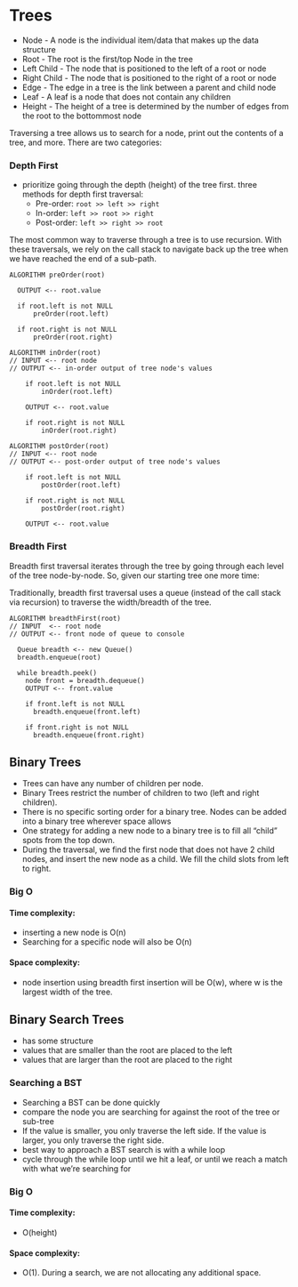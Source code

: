 # Trees

- Node - A node is the individual item/data that makes up the data structure
- Root - The root is the first/top Node in the tree
- Left Child - The node that is positioned to the left of a root or node
- Right Child - The node that is positioned to the right of a root or node
- Edge - The edge in a tree is the link between a parent and child node
- Leaf - A leaf is a node that does not contain any children
- Height - The height of a tree is determined by the number of edges from the root to the bottommost node

Traversing a tree allows us to search for a node, print out the contents of a tree, and more.
There are two categories:

### **Depth First**

- prioritize going through the depth (height) of the tree first. three methods for depth first traversal:
  - Pre-order: `root >> left >> right`
  - In-order: `left >> root >> right`
  - Post-order: `left >> right >> root`


The most common way to traverse through a tree is to use recursion. With these traversals, we rely on the call stack to navigate back up the tree when we have reached the end of a sub-path.

```
ALGORITHM preOrder(root)

  OUTPUT <-- root.value

  if root.left is not NULL
      preOrder(root.left)

  if root.right is not NULL
      preOrder(root.right)
```

```
ALGORITHM inOrder(root)
// INPUT <-- root node
// OUTPUT <-- in-order output of tree node's values

    if root.left is not NULL
        inOrder(root.left)

    OUTPUT <-- root.value

    if root.right is not NULL
        inOrder(root.right)
```

```
ALGORITHM postOrder(root)
// INPUT <-- root node
// OUTPUT <-- post-order output of tree node's values

    if root.left is not NULL
        postOrder(root.left)

    if root.right is not NULL
        postOrder(root.right)

    OUTPUT <-- root.value
```

### **Breadth First**

Breadth first traversal iterates through the tree by going through each level of the tree node-by-node. So, given our starting tree one more time:

Traditionally, breadth first traversal uses a queue (instead of the call stack via recursion) to traverse the width/breadth of the tree.

```
ALGORITHM breadthFirst(root)
// INPUT  <-- root node
// OUTPUT <-- front node of queue to console

  Queue breadth <-- new Queue()
  breadth.enqueue(root)

  while breadth.peek()
    node front = breadth.dequeue()
    OUTPUT <-- front.value

    if front.left is not NULL
      breadth.enqueue(front.left)

    if front.right is not NULL
      breadth.enqueue(front.right)
```
## Binary Trees

- Trees can have any number of children per node. 
- Binary Trees restrict the number of children to two (left and right children).
- There is no specific sorting order for a binary tree. Nodes can be added into a binary tree wherever space allows
- One strategy for adding a new node to a binary tree is to fill all “child” spots from the top down.
- During the traversal, we find the first node that does not have 2 child nodes, and insert the new node as a child. We fill the child slots from left to right.

### Big O
#### Time complexity:
- inserting a new node is O(n)
- Searching for a specific node will also be O(n)

#### Space complexity:
- node insertion using breadth first insertion will be O(w), where w is the largest width of the tree.

## Binary Search Trees
- has some structure
- values that are smaller than the root are placed to the left
- values that are larger than the root are placed to the right

### Searching a BST
- Searching a BST can be done quickly
- compare the node you are searching for against the root of the tree or sub-tree
- If the value is smaller, you only traverse the left side. If the value is larger, you only traverse the right side.
- best way to approach a BST search is with a while loop
- cycle through the while loop until we hit a leaf, or until we reach a match with what we’re searching for

### Big O
#### Time complexity:
- O(height)
#### Space complexity:
- O(1). During a search, we are not allocating any additional space.